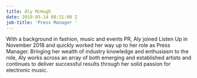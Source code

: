 ```yaml
---
title: Aly McHugh
date: 2019-05-14 08:31:00 Z
job-title: 'Press Manager '
---
```


With a background in fashion, music and events PR, Aly joined Listen Up in November 2018 and quickly worked her way up to her role as Press Manager. Bringing her wealth of industry knowledge and enthusiasm to the role, Aly works across an array of both emerging and established artists and continues to deliver successful results through her solid passion for electronic music.